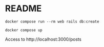 # README
```
docker compose run --rm web rails db:create
```

```
docker compose up
```

Access to http://localhost:3000/posts
